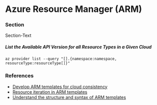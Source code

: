 # Azure Resource Manager (ARM)

### Section

Section-Text

##### List the Available API Version for all Resource Types in a Given Cloud

```shell
az provider list --query "[].{namespace:namespace, resourceType:resourceType[]}"
```

### References

- [Develop ARM templates for cloud consistency](https://learn.microsoft.com/en-us/azure/azure-resource-manager/templates/template-cloud-consistency)
- [Resource iteration in ARM templates](https://learn.microsoft.com/en-us/azure/azure-resource-manager/templates/copy-resources)
- [Understand the structure and syntax of ARM templates](https://learn.microsoft.com/en-us/azure/azure-resource-manager/templates/syntax)
